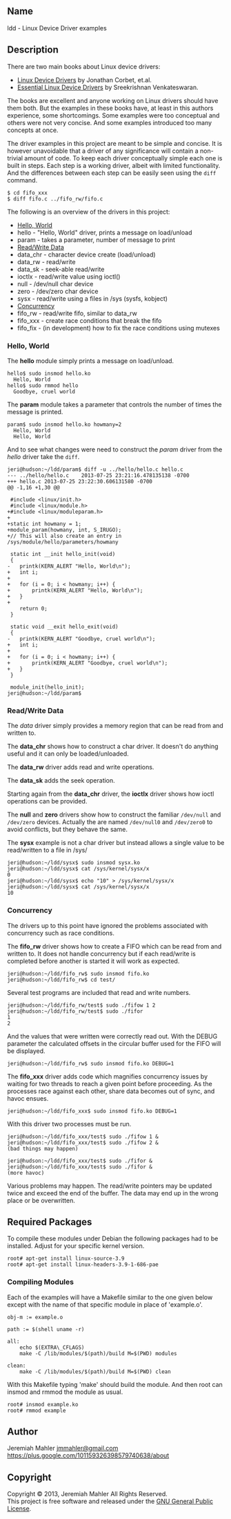 ## Name

ldd - Linux Device Driver examples

## Description

There are two main books about Linux device drivers:

 * [Linux Device Drivers][ldd] by Jonathan Corbet, et.al.
 * [Essential Linux Device Drivers][eldd] by Sreekrishnan Venkateswaran.

The books are excellent and anyone working on Linux drivers should
have them both.
But the examples in these books have,
at least in this authors experience, some shortcomings.
Some examples were too conceptual and others were
not very concise.  And some examples introduced too many concepts
at once.

The driver examples in this project are meant to be simple and concise.
It is however unavoidable that a driver of any significance
will contain a non-trivial amount of code.
To keep each driver conceptually simple each one is built
in steps.  Each step is a working driver, albeit with limited functionality.
And the differences between each step can be easily seen
using the `diff` command.

	$ cd fifo_xxx
	$ diff fifo.c ../fifo_rw/fifo.c

  [ldd]: http://lwn.net/Kernel/LDD3/  "Linux Device Drivers"
  [eldd]: http://elinuxdd.com/  "Essential Linux Device Drives"

The following is an overview of the drivers in this project:

 - [Hello, World](#hello-world)
  - hello - "Hello, World" driver, prints a message on load/unload
  - param - takes a parameter, number of message to print
 - [Read/Write Data](#readwrite-data)
  - data\_chr - character device create (load/unload)
  - data\_rw - read/write
  - data\_sk - seek-able read/write
  - ioctlx - read/write value using ioctl()
  - null - /dev/null char device
  - zero - /dev/zero char device
  - sysx - read/write using a files in /sys (sysfs, kobject)
 - [Concurrency](#concurrency)
  - fifo\_rw - read/write fifo, similar to data\_rw
  - fifo\_xxx - create race conditions that break the fifo
  - fifo\_fix - (in development) how to fix the race conditions using mutexes

### Hello, World<a id="hello-world"></a>

The **hello** module simply prints a message on load/unload.

	hello$ sudo insmod hello.ko
	  Hello, World
	hello$ sudo rmmod hello
	  Goodbye, cruel world
	
The **param** module takes a parameter that controls the number
of times the message is printed.

	param$ sudo insmod hello.ko howmany=2
	  Hello, World
	  Hello, World

And to see what changes were need to construct the *param* driver
from the *hello* driver take the `diff`.

	jeri@hudson:~/ldd/param$ diff -u ../hello/hello.c hello.c
	--- ../hello/hello.c	2013-07-25 23:21:16.478135138 -0700
	+++ hello.c	2013-07-25 23:22:30.606131580 -0700
	@@ -1,16 +1,30 @@
	 
	 #include <linux/init.h>
	 #include <linux/module.h>
	+#include <linux/moduleparam.h>
	+
	+static int howmany = 1;
	+module_param(howmany, int, S_IRUGO);
	+// This will also create an entry in /sys/module/hello/parameters/howmany
	 
	 static int __init hello_init(void)
	 {
	-	printk(KERN_ALERT "Hello, World\n");
	+	int i;
	+
	+	for (i = 0; i < howmany; i++) {
	+		printk(KERN_ALERT "Hello, World\n");
	+	}
	+
		return 0;
	 }
	 
	 static void __exit hello_exit(void)
	 {
	-	printk(KERN_ALERT "Goodbye, cruel world\n");
	+	int i;
	+
	+	for (i = 0; i < howmany; i++) {
	+		printk(KERN_ALERT "Goodbye, cruel world\n");
	+	}
	 }
	 
	 module_init(hello_init);
	jeri@hudson:~/ldd/param$ 

### Read/Write Data<a id="readwrite-data"></a>

The *data* driver simply provides a memory region that can be
read from and written to.

The **data_chr** shows how to construct a char driver.
It doesn't do anything useful and it can only be loaded/unloaded.

The **data_rw** driver adds read and write operations.

The **data_sk** adds the seek operation.

Starting again from the **data_chr** driver, the **ioctlx**
driver shows how ioctl operations can be provided.

The **null** and **zero** drivers show how to construct
the familiar `/dev/null` and `/dev/zero` devices.
Actually the are named `/dev/null0` and `/dev/zero0` to avoid
conflicts, but they behave the same.

The **sysx** example is not a char driver but instead allows
a single value to be read/written to a file in /sys/

	jeri@hudson:~/ldd/sysx$ sudo insmod sysx.ko
	jeri@hudson:~/ldd/sysx$ cat /sys/kernel/sysx/x
	0
	jeri@hudson:~/ldd/sysx$ echo "10" > /sys/kernel/sysx/x
	jeri@hudson:~/ldd/sysx$ cat /sys/kernel/sysx/x
	10

### Concurrency<a id="concurrency"></a>

The drivers up to this point have ignored the problems associated
with concurrency such as race conditions.

The **fifo_rw** driver shows how to create a FIFO which can be read
from and written to.  It does not handle concurrency but if
each read/write is completed before another is started it
will work as expected.

	jeri@hudson:~/ldd/fifo_rw$ sudo insmod fifo.ko
	jeri@hudson:~/ldd/fifo_rw$ cd test/

Several test programs are included that read and write numbers.

	jeri@hudson:~/ldd/fifo_rw/test$ sudo ./fifow 1 2
	jeri@hudson:~/ldd/fifo_rw/test$ sudo ./fifor
	1
	2

And the values that were written were correctly read out.
With the DEBUG parameter the calculated offsets in the circular
buffer used for the FIFO will be displayed.

	jeri@hudson:~/ldd/fifo_rw$ sudo insmod fifo.ko DEBUG=1

The **fifo_xxx** driver adds code which magnifies concurrency
issues by waiting for two threads to reach a given point
before proceeding.  As the processes race against each other,
share data becomes out of sync, and havoc ensues.

	jeri@hudson:~/ldd/fifo_xxx$ sudo insmod fifo.ko DEBUG=1

With this driver two processes must be run.

	jeri@hudson:~/ldd/fifo_xxx/test$ sudo ./fifow 1 &
	jeri@hudson:~/ldd/fifo_xxx/test$ sudo ./fifow 2 &
	(bad things may happen)

	jeri@hudson:~/ldd/fifo_xxx/test$ sudo ./fifor &
	jeri@hudson:~/ldd/fifo_xxx/test$ sudo ./fifor &
	(more havoc)

Various problems may happen.  The read/write pointers
may be updated twice and exceed the end of the buffer.
The data may end up in the wrong place or be overwritten.

## Required Packages

To compile these modules under Debian the following
packages had to be installed.  Adjust for your specific
kernel version.

    root# apt-get install linux-source-3.9
    root# apt-get install linux-headers-3.9-1-686-pae

### Compiling Modules

Each of the examples will have a Makefile similar to
the one given below except with the name of that
specific module in place of 'example.o'.

    obj-m := example.o
    
    path := $(shell uname -r)
    
    all:
        echo $(EXTRA\_CFLAGS)
        make -C /lib/modules/$(path)/build M=$(PWD) modules
    
    clean:
        make -C /lib/modules/$(path)/build M=$(PWD) clean

With this Makefile typing 'make' should build the module.
And then root can insmod and rmmod the module as usual.

    root# insmod example.ko
    root# rmmod example

## Author

Jeremiah Mahler <jmmahler@gmail.com><br>
<https://plus.google.com/101159326398579740638/about>

## Copyright

Copyright &copy; 2013, Jeremiah Mahler All Rights Reserved.<br>
This project is free software and released under
the [GNU General Public License][gpl].

  [gpl]: http://www.gnu.org/licenses/gpl.html

